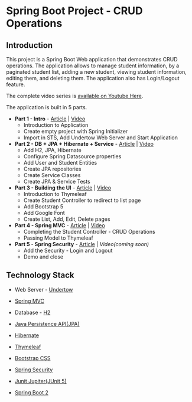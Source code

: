 # Spring Boot Project - CRUD Operations

## Introduction
This project is a Spring Boot Web application that demonstrates CRUD operations. The application allows to manage student information, by a paginated student list, adding a new student, viewing student information, editing them, and deleting them. The application also has Login/Logout feature.

The complete video series is [available on Youtube Here][1].

The application is built in 5 parts.

- **Part 1 - Intro** - [Article][12] | [Video][17]
  - Introduction to Application
  - Create empty project with Spring Initializer
  - Import in STS, Add Undertow Web Server and Start Application
- **Part 2 - DB + JPA + Hibernate + Service** - [Article][13] | [Video][18]
  - Add H2, JPA, Hibernate
  - Configure Spring Datasource properties
  - Add User and Student Entities
  - Create JPA repositories
  - Create Service Classes
  - Create JPA & Service Tests
- **Part 3 - Building the UI** - [Article][14] | [Video][19]
  - Introduction to Thymeleaf
  - Create Student Controller to redirect to list page
  - Add Bootstrap 5
  - Add Google Font
  - Create List, Add, Edit, Delete pages
- **Part 4 - Spring MVC** - [Article][15] | [Video][20]
  - Completing the Student Controller - CRUD Operations
  - Passing Model to Thymeleaf
- **Part 5 - Spring Security** - [Article][16] | _Video(coming soon)_
  - Add the Security - Login and Logout
  - Demo and close

## Technology Stack

- Web Server - [Undertow][2]
- [Spring MVC][8]
- Database - [H2][3]
- [Java Persistence API(JPA)][10]
- [Hibernate][11]
- [Thymeleaf][4]
- [Bootstrap CSS][5]
- [Spring Security][9]
- [Junit Jupiter(JUnit 5)][6]
- [Spring Boot 2][7]



  [1]: https://www.youtube.com/watch?v=SSqIvBrNMkY&list=PLFZica6Hmcri2RPIt1al5cVfpEhxmaNIv
  [2]: https://undertow.io
  [3]: https://h2database.com/html/main.html
  [4]: https://www.thymeleaf.org
  [5]: https://getbootstrap.com/
  [6]: https://junit.org/junit5/
  [7]: https://spring.io/projects/spring-boot
  [8]: https://spring.io/projects/spring-framework
  [9]: https://spring.io/projects/spring-security
  [10]: https://www.oracle.com/java/technologies/persistence-jsp.html
  [11]: https://hibernate.org/orm/
  [12]: https://www.thecodejournal.tech/2021/05/build-it-with-spring-boot-crud-operations-part-1/
  [13]: https://www.thecodejournal.tech/2021/06/build-it-with-spring-boot-crud-operations-part-2/
  [14]: https://www.thecodejournal.tech/2021/06/build-it-with-spring-boot-crud-operations-part-3/
  [15]: https://www.thecodejournal.tech/2021/06/build-it-with-spring-boot-crud-operations-part-4/
  [16]: https://www.thecodejournal.tech/2021/06/build-it-with-spring-boot-crud-operations-part-5/
  [17]: https://youtu.be/SSqIvBrNMkY
  [18]: https://youtu.be/PeSei1DvRss
  [19]: https://youtu.be/ZIZ4AVkVL0g
  [20]: https://youtu.be/-8T6Cd98IH0
